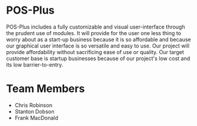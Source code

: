 # POS-Plus
POS-Plus includes a fully customizable and visual user-interface through the prudent use of modules. It will provide for the user one less thing to worry about as a start-up business because it is so affordable and because our graphical user interface is so versatile and easy to use. Our project will provide affordability without sacrificing ease of use or quality. Our target customer base is startup businesses because of our project's low cost and its low barrier-to-entry.
# Team Members
* Chris Robinson
* Stanton Dobson
* Frank MacDonald
